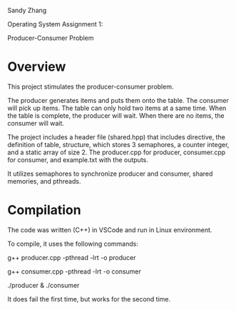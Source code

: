 Sandy Zhang

Operating System Assignment 1:

Producer-Consumer Problem

# Overview
This project stimulates the producer-consumer problem.

The producer generates items and puts them onto the table. The consumer will pick up items. 
The table can only hold two items at a same time. When the table is complete, the producer will wait.
When there are no items, the consumer will wait.

The project includes a header file (shared.hpp) that includes directive, the definition of table, structure, which stores 3 semaphores, a counter integer, and a static array of size 2. The producer.cpp for producer, consumer.cpp for consumer, and example.txt with the outputs.

It utilizes semaphores to synchronize producer and consumer, shared memories, and pthreads.

# Compilation
The code was written (C++) in VSCode and run in Linux environment. 

To compile, it uses the following commands:

g++ producer.cpp -pthread -lrt -o producer 

g++ consumer.cpp -pthread -lrt -o consumer

./producer & ./consumer

It does fail the first time, but works for the second time.
